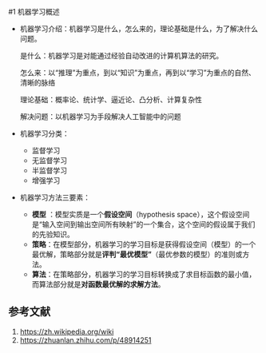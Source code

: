 #1 机器学习概述

- 机器学习介绍：机器学习是什么，怎么来的，理论基础是什么，为了解决什么问题。

	是什么：机器学习是对能通过经验自动改进的计算机算法的研究。
	
	怎么来：以“推理”为重点，到以“知识”为重点，再到以“学习”为重点的自然、清晰的脉络
	
	理论基础：概率论、统计学、逼近论、凸分析、计算复杂性
	
	解决问题：以机器学习为手段解决人工智能中的问题

- 机器学习分类：
    - 监督学习
    - 无监督学习
    - 半监督学习
    - 增强学习
- 机器学习方法三要素：
    - **模型** ：模型实质是一个**假设空间**（hypothesis space），这个假设空间是“输入空间到输出空间所有映射”的一个集合，这个空间的假设属于我们的先验知识。
    - **策略**：在模型部分，机器学习的学习目标是获得假设空间（模型）的一个最优解，策略部分就是**评判“最优模型”**（最优参数的模型）的准则或方法。
    - **算法**：在策略部分，机器学习的学习目标转换成了求目标函数的最小值，而算法部分就是**对函数最优解的求解方法**。

## 参考文献
1. https://zh.wikipedia.org/wiki
2. https://zhuanlan.zhihu.com/p/48914251
